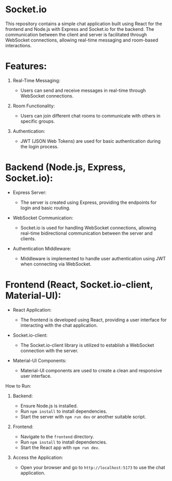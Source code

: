 # Socket.io

This repository contains a simple chat application built using React for the frontend and Node.js with Express and Socket.io for the backend. The communication between the client and server is facilitated through WebSocket connections, allowing real-time messaging and room-based interactions.

# Features:

1. Real-Time Messaging:
   - Users can send and receive messages in real-time through WebSocket connections.

2. Room Functionality:
   - Users can join different chat rooms to communicate with others in specific groups.

3. Authentication:
   - JWT (JSON Web Tokens) are used for basic authentication during the login process.

# Backend (Node.js, Express, Socket.io):

- Express Server:
  - The server is created using Express, providing the endpoints for login and basic routing.

- WebSocket Communication:
  - Socket.io is used for handling WebSocket connections, allowing real-time bidirectional communication between the server and clients.

- Authentication Middleware:
  - Middleware is implemented to handle user authentication using JWT when connecting via WebSocket.

# Frontend (React, Socket.io-client, Material-UI):

- React Application:
  - The frontend is developed using React, providing a user interface for interacting with the chat application.

- Socket.io-client:
  - The Socket.io-client library is utilized to establish a WebSocket connection with the server.

- Material-UI Components:
  - Material-UI components are used to create a clean and responsive user interface.

How to Run:

1. Backend:
   - Ensure Node.js is installed.
   - Run `npm install` to install dependencies.
   - Start the server with `npm run dev` or another suitable script.

2. Frontend:
   - Navigate to the `frontend` directory.
   - Run `npm install` to install dependencies.
   - Start the React app with `npm run dev`.

3. Access the Application:
   - Open your browser and go to `http://localhost:5173` to use the chat application.

